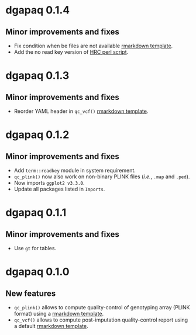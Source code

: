 # dgapaq 0.1.4

## Minor improvements and fixes

* Fix condition when be files are not available [rmarkdown template](inst/rmarkdown/templates/qc_vcf/skeleton/skeleton.Rmd).
* Add the no read key version of [HRC perl script](inst/perl/HRC-1000G-check-bim-NoReadKey.pl).

# dgapaq 0.1.3

## Minor improvements and fixes

* Reorder YAML header in `qc_vcf()` [rmarkdown template](inst/rmarkdown/templates/qc_vcf/skeleton/skeleton.Rmd).

# dgapaq 0.1.2

## Minor improvements and fixes

* Add `term::readkey` module in system requirement.
* `qc_plink()` now also work on non-binary PLINK files (*i.e.*, `.map` and `.ped`).
* Now imports `ggplot2 v3.3.0`.
* Update all packages listed in `Imports`.

# dgapaq 0.1.1

## Minor improvements and fixes

* Use `gt` for tables.

# dgapaq 0.1.0

## New features

* `qc_plink()` allows to compute quality-control of genotyping array (PLINK format) 
    using a [rmarkdown template](inst/rmarkdown/templates/qc_plink/skeleton/skeleton.Rmd).
* `qc_vcf()` allows to compute post-imputation quality-control report 
    using a default [rmarkdown template](inst/rmarkdown/templates/qc_vcf/skeleton/skeleton.Rmd).

